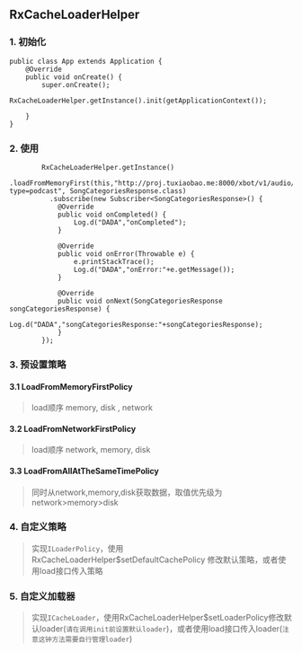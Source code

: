 ## RxCacheLoaderHelper
### 1. 初始化
```
public class App extends Application {
    @Override
    public void onCreate() {
        super.onCreate();
        RxCacheLoaderHelper.getInstance().init(getApplicationContext());

    }
}
```
### 2. 使用
```
        RxCacheLoaderHelper.getInstance()
          .loadFromMemoryFirst(this,"http://proj.tuxiaobao.me:8000/xbot/v1/audio/categorylist?type=podcast", SongCategoriesResponse.class)
          .subscribe(new Subscriber<SongCategoriesResponse>() {
            @Override
            public void onCompleted() {
                Log.d("DADA","onCompleted");
            }

            @Override
            public void onError(Throwable e) {
                e.printStackTrace();
                Log.d("DADA","onError:"+e.getMessage());
            }

            @Override
            public void onNext(SongCategoriesResponse songCategoriesResponse) {
                Log.d("DADA","songCategoriesResponse:"+songCategoriesResponse);
            }
        });
```

### 3. 预设置策略
#### 3.1 LoadFromMemoryFirstPolicy
> load顺序 memory, disk , network
#### 3.2 LoadFromNetworkFirstPolicy
> load顺序 network, memory, disk
#### 3.3 LoadFromAllAtTheSameTimePolicy
> 同时从network,memory,disk获取数据，取值优先级为network>memory>disk

### 4. 自定义策略
> 实现`ILoaderPolicy`，使用RxCacheLoaderHelper$setDefaultCachePolicy 修改默认策略，或者使用load接口传入策略
### 5. 自定义加载器
> 实现`ICacheLoader`，使用RxCacheLoaderHelper$setLoaderPolicy修改默认loader(`请在调用init前设置默认loader`)，或者使用load接口传入loader(`注意这钟方法需要自行管理loader`)